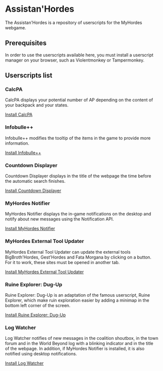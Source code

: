 # Assistan'Hordes

The Assistan'Hordes is a repository of userscripts for the MyHordes webgame.

## Prerequisites

In order to use the userscripts available here, you must install a userscript
manager on your browser, such as Violentmonkey or Tampermonkey.

## Userscripts list

### CalcPA

CalcPA displays your potential number of AP depending on the content of your
backpack and your states.

[Install CalcPA](/LcsTen/assistanhordes/raw/master/calcpa_myhordes.user.js)

### Infobulle++

Infobulle++ modifies the tooltip of the items in the game to provide more
information.

[Install Infobulle++](/LcsTen/assistanhordes/raw/master/infobullepp_myhordes.user.js)

### Countdown Displayer

Countdown Displayer displays in the title of the webpage the time before the
automatic search finishes.

[Install Countdown Displayer](/LcsTen/assistanhordes/raw/master/countdown_display.user.js)

### MyHordes Notifier

MyHordes Notifier displays the in-game notifications on the desktop and notify
about new messages using the Notification API.

[Install MyHordes Notifier](/LcsTen/assistanhordes/raw/master/myhordes_notifier.user.js)

### MyHordes External Tool Updater

MyHordes External Tool Updater can update the external tools BigBroth'Hordes,
Gest'Hordes and Fata Morgana by clicking on a button. For it to work, these
sites must be opened in another tab.

[Install MyHordes External Tool Updater](/LcsTen/assistanhordes/raw/master/myhordes_external_tool_updater.user.js)

### Ruine Explorer: Dug-Up

Ruine Explorer: Dug-Up is an adaptation of the famous userscript, Ruine
Explorer, which make ruin exploration easier by adding a minimap in the bottom
left corner of the screen.

[Install Ruine Explorer: Dug-Up](/LcsTen/assistanhordes/raw/master/ruine_explorer_dugup.user.js)

### Log Watcher

Log Watcher notifies of new messages in the coalition shoutbox, in the town
forum and in the World Beyond log with a blinking indicator and in the title of
the webpage. In addition, if MyHordes Notifier is installed, it is also notified
using desktop notifications.

[Install Log Watcher](/LcsTen/assistanhordes/raw/master/log_watcher.user.js)
